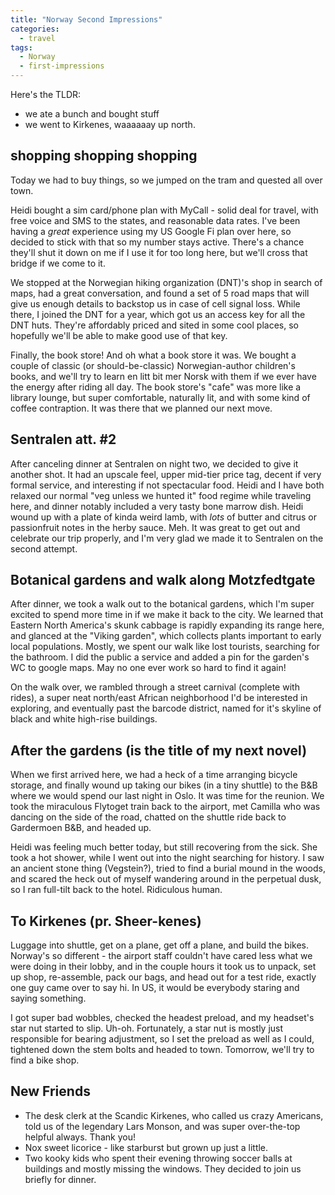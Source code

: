 ```yaml
---
title: "Norway Second Impressions"
categories:
  - travel
tags:
  - Norway
  - first-impressions
---
```


<!-- TODO: PHOTOS -->

Here's the TLDR:
- we ate a bunch and bought stuff
- we went to Kirkenes, waaaaaay up north.

## shopping shopping shopping
Today we had to buy things, so we jumped on the tram and quested all over town.

Heidi bought a sim card/phone plan with MyCall - solid deal for travel,
with free voice and SMS to the states, and reasonable data rates.
I've been having a _great_ experience using my US Google Fi plan over here,
so decided to stick with that so my number stays active.
There's a chance they'll shut it down on me if I use it for too long here,
but we'll cross that bridge if we come to it.

We stopped at the Norwegian hiking organization (DNT)'s shop in search of maps,
had a great conversation, and found a set of 5 road maps that will give us enough
details to backstop us in case of cell signal loss.
While there, I joined the DNT for a year, which got us an access key for all the DNT huts.
They're affordably priced and sited in some cool places,
so hopefully we'll be able to make good use of that key.

Finally, the book store! And oh what a book store it was. 
We bought a couple of classic (or should-be-classic) Norwegian-author children's books,
and we'll try to learn en litt bit mer Norsk with them if we ever have the energy
after riding all day.
The book store's "cafe" was more like a library lounge,
but super comfortable, naturally lit, and with some kind of coffee contraption.
It was there that we planned our next move.

## Sentralen att. #2

After canceling dinner at Sentralen on night two, we decided to give it another shot.
It had an upscale feel, upper mid-tier price tag, decent if very formal service,
and interesting if not spectacular food.
Heidi and I have both relaxed our normal "veg unless we hunted it" food regime
while traveling here, and dinner notably included a very tasty bone marrow dish.
Heidi wound up with a plate of kinda weird lamb,
with _lots_ of butter and citrus or passionfruit notes in the herby sauce. Meh.
It was great to get out and celebrate our trip properly, and I'm very glad we
made it to Sentralen on the second attempt.

## Botanical gardens and walk along Motzfedtgate

After dinner, we took a walk out to the botanical gardens,
which I'm super excited to spend more time in if we make it back to the city.
We learned that Eastern North America's skunk cabbage is rapidly expanding its range here,
and glanced at the "Viking garden",
which collects plants important to early local populations.
Mostly, we spent our walk like lost tourists, searching for the bathroom.
I did the public a service and added a pin for the garden's WC to google maps.
May no one ever work so hard to find it again!

On the walk over, we rambled through a street carnival (complete with rides),
a super neat north/east African neighborhood I'd be interested in exploring,
and eventually past the barcode district,
named for it's skyline of black and white high-rise buildings.

## After the gardens (is the title of my next novel)

When we first arrived here, we had a heck of a time arranging bicycle storage,
and finally wound up taking our bikes (in a tiny shuttle)
to the B&B where we would spend our last night in Oslo.
It was time for the reunion.
We took the miraculous Flytoget train back to the airport,
met Camilla who was dancing on the side of the road,
chatted on the shuttle ride back to Gardermoen B&B, and headed up.

Heidi was feeling much better today, but still recovering from the sick.
She took a hot shower, while I went out into the night searching for history.
I saw an ancient stone thing (Vegstein?), tried to find a burial mound in the woods,
and scared the heck out of myself wandering around in the perpetual dusk,
so I ran full-tilt back to the hotel. Ridiculous human.

## To Kirkenes (pr. Sheer-kenes)
Luggage into shuttle, get on a plane, get off a plane, and build the bikes.
Norway's so different -
the airport staff couldn't have cared less what we were doing in their lobby,
and in the couple hours it took us to unpack, set up shop, re-assemble, pack our bags,
and head out for a test ride, exactly one guy came over to say hi.
In US, it would be everybody staring and saying something.

I got super bad wobbles, checked the headest preload,
and my headset's star nut started to slip. Uh-oh.
Fortunately, a star nut is mostly just responsible for bearing adjustment,
so I set the preload as well as I could,
tightened down the stem bolts and headed to town.
Tomorrow, we'll try to find a bike shop.

## New Friends
- The desk clerk at the Scandic Kirkenes, who called us crazy Americans,
  told us of the legendary Lars Monson, and was super over-the-top helpful always.
  Thank you!
- Nox sweet licorice - like starburst but grown up just a little.
- Two kooky kids who spent their evening throwing soccer balls at buildings
  and mostly missing the windows. They decided to join us briefly for dinner.